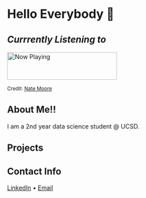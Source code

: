 # Hello Everybody :wave:
## _Currrently Listening to_
<a href="https://natemoo-re-4mnzh1aqr.vercel.app/now-playing?open">
    <img src="https://natemoo-re-4mnzh1aqr.vercel.app/now-playing" width="256" height="64" alt="Now Playing"> 
</a>

<sup> Credit: [Nate Moore](https://github.com/natemoo-re) </sup>

## About Me!!
I am a 2nd year data science student @ UCSD.

## Projects

## Contact Info
<p><a title="LinkedIn" href="https://www.linkedin.com/in/amando-jimenez-4408311b0/">LinkedIn</a> • <a href="mailto:ajimenez@ucsd.edu">Email</a></p>

